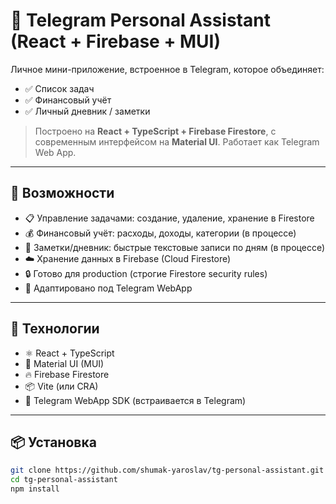 # 📱 Telegram Personal Assistant (React + Firebase + MUI)

Личное мини-приложение, встроенное в Telegram, которое объединяет:
- ✅ Список задач
- ✅ Финансовый учёт
- ✅ Личный дневник / заметки

> Построено на **React + TypeScript + Firebase Firestore**, с современным интерфейсом на **Material UI**. Работает как Telegram Web App.

---

## 🚀 Возможности

- 📋 Управление задачами: создание, удаление, хранение в Firestore
- 💰 Финансовый учёт: расходы, доходы, категории (в процессе)
- 📝 Заметки/дневник: быстрые текстовые записи по дням (в процессе)
- ☁️ Хранение данных в Firebase (Cloud Firestore)
- 🔒 Готово для production (строгие Firestore security rules)
- 📱 Адаптировано под Telegram WebApp

---

## 🧱 Технологии

- ⚛️ React + TypeScript
- 🎨 Material UI (MUI)
- 🔥 Firebase Firestore
- 📦 Vite (или CRA)
- 📲 Telegram WebApp SDK (встраивается в Telegram)

---

## 📦 Установка

```bash
git clone https://github.com/shumak-yaroslav/tg-personal-assistant.git
cd tg-personal-assistant
npm install
